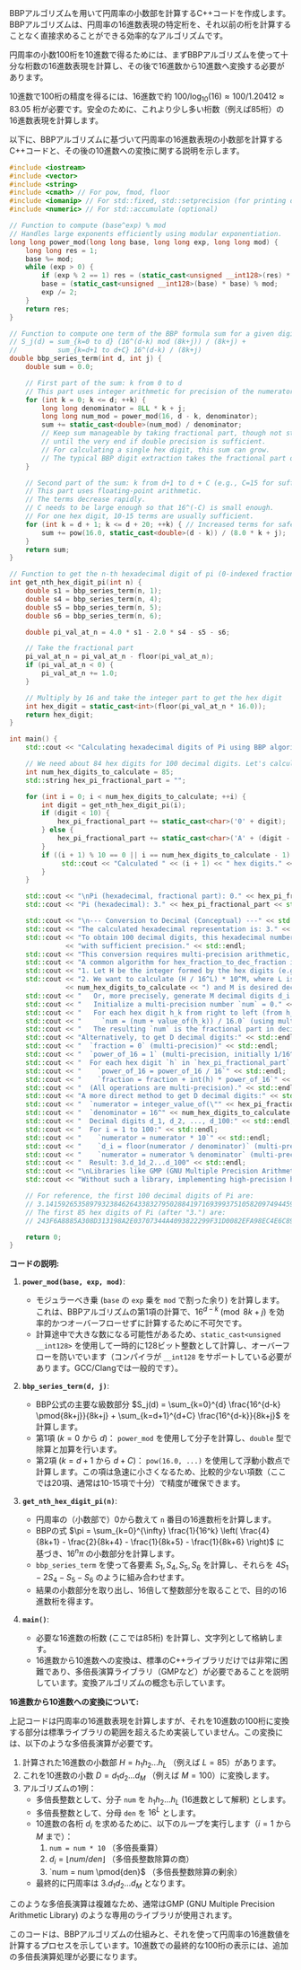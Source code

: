 BBPアルゴリズムを用いて円周率の小数部を計算するC++コードを作成します。BBPアルゴリズムは、円周率の16進数表現の特定桁を、それ以前の桁を計算することなく直接求めることができる効率的なアルゴリズムです。

円周率の小数100桁を10進数で得るためには、まずBBPアルゴリズムを使って十分な桁数の16進数表現を計算し、その後で16進数から10進数へ変換する必要があります。

10進数で100桁の精度を得るには、16進数で約 $100 / \log_{10}(16) \approx 100 / 1.20412 \approx 83.05$ 桁が必要です。安全のために、これより少し多い桁数（例えば85桁）の16進数表現を計算します。

以下に、BBPアルゴリズムに基づいて円周率の16進数表現の小数部を計算するC++コードと、その後の10進数への変換に関する説明を示します。

```cpp
#include <iostream>
#include <vector>
#include <string>
#include <cmath> // For pow, fmod, floor
#include <iomanip> // For std::fixed, std::setprecision (for printing double, not for calculation)
#include <numeric> // For std::accumulate (optional)

// Function to compute (base^exp) % mod
// Handles large exponents efficiently using modular exponentiation.
long long power_mod(long long base, long long exp, long long mod) {
    long long res = 1;
    base %= mod;
    while (exp > 0) {
        if (exp % 2 == 1) res = (static_cast<unsigned __int128>(res) * base) % mod;
        base = (static_cast<unsigned __int128>(base) * base) % mod;
        exp /= 2;
    }
    return res;
}

// Function to compute one term of the BBP formula sum for a given digit 'd' and 'j'
// S_j(d) = sum_{k=0 to d} (16^(d-k) mod (8k+j)) / (8k+j) +
//          sum_{k=d+1 to d+C} 16^(d-k) / (8k+j)
double bbp_series_term(int d, int j) {
    double sum = 0.0;

    // First part of the sum: k from 0 to d
    // This part uses integer arithmetic for precision of the numerator
    for (int k = 0; k <= d; ++k) {
        long long denominator = 8LL * k + j;
        long long num_mod = power_mod(16, d - k, denominator);
        sum += static_cast<double>(num_mod) / denominator;
        // Keep sum manageable by taking fractional part, though not strictly necessary
        // until the very end if double precision is sufficient.
        // For calculating a single hex digit, this sum can grow.
        // The typical BBP digit extraction takes the fractional part of the *final* sum.
    }

    // Second part of the sum: k from d+1 to d + C (e.g., C=15 for sufficient precision)
    // This part uses floating-point arithmetic.
    // The terms decrease rapidly.
    // C needs to be large enough so that 16^(-C) is small enough.
    // For one hex digit, 10-15 terms are usually sufficient.
    for (int k = d + 1; k <= d + 20; ++k) { // Increased terms for safety
        sum += pow(16.0, static_cast<double>(d - k)) / (8.0 * k + j);
    }
    return sum;
}

// Function to get the n-th hexadecimal digit of pi (0-indexed fractional part)
int get_nth_hex_digit_pi(int n) {
    double s1 = bbp_series_term(n, 1);
    double s4 = bbp_series_term(n, 4);
    double s5 = bbp_series_term(n, 5);
    double s6 = bbp_series_term(n, 6);

    double pi_val_at_n = 4.0 * s1 - 2.0 * s4 - s5 - s6;

    // Take the fractional part
    pi_val_at_n = pi_val_at_n - floor(pi_val_at_n);
    if (pi_val_at_n < 0) {
        pi_val_at_n += 1.0;
    }

    // Multiply by 16 and take the integer part to get the hex digit
    int hex_digit = static_cast<int>(floor(pi_val_at_n * 16.0));
    return hex_digit;
}

int main() {
    std::cout << "Calculating hexadecimal digits of Pi using BBP algorithm..." << std::endl;

    // We need about 84 hex digits for 100 decimal digits. Let's calculate 85.
    int num_hex_digits_to_calculate = 85;
    std::string hex_pi_fractional_part = "";

    for (int i = 0; i < num_hex_digits_to_calculate; ++i) {
        int digit = get_nth_hex_digit_pi(i);
        if (digit < 10) {
            hex_pi_fractional_part += static_cast<char>('0' + digit);
        } else {
            hex_pi_fractional_part += static_cast<char>('A' + (digit - 10));
        }
        if ((i + 1) % 10 == 0 || i == num_hex_digits_to_calculate - 1) {
             std::cout << "Calculated " << (i + 1) << " hex digits." << std::endl;
        }
    }

    std::cout << "\nPi (hexadecimal, fractional part): 0." << hex_pi_fractional_part << std::endl;
    std::cout << "Pi (hexadecimal): 3." << hex_pi_fractional_part << std::endl;

    std::cout << "\n--- Conversion to Decimal (Conceptual) ---" << std::endl;
    std::cout << "The calculated hexadecimal representation is: 3." << hex_pi_fractional_part << std::endl;
    std::cout << "To obtain 100 decimal digits, this hexadecimal number must be converted to decimal "
              << "with sufficient precision." << std::endl;
    std::cout << "This conversion requires multi-precision arithmetic, which is not part of the standard C++ library." << std::endl;
    std::cout << "A common algorithm for hex_fraction_to_dec_fraction is:" << std::endl;
    std::cout << "1. Let H be the integer formed by the hex digits (e.g., '" << hex_pi_fractional_part << "')." << std::endl;
    std::cout << "2. We want to calculate (H / 16^L) * 10^M, where L is num_hex_digits_to_calculate ("
              << num_hex_digits_to_calculate << ") and M is desired decimal_digits (100)." << std::endl;
    std::cout << "   Or, more precisely, generate M decimal digits d_i from 0.h_1h_2...h_L:" << std::endl;
    std::cout << "   Initialize a multi-precision number `num` = 0." << std::endl;
    std::cout << "   For each hex digit h_k from right to left (from h_L to h_1):" << std::endl;
    std::cout << "     `num = (num + value_of(h_k)) / 16.0` (using multi-precision division)." << std::endl;
    std::cout << "   The resulting `num` is the fractional part in decimal. Then print its first M digits." << std::endl;
    std::cout << "Alternatively, to get D decimal digits:" << std::endl;
    std::cout << "  `fraction = 0` (multi-precision)" << std::endl;
    std::cout << "  `power_of_16 = 1` (multi-precision, initially 1/16^0)" << std::endl;
    std::cout << "  For each hex digit `h` in `hex_pi_fractional_part`:" << std::endl;
    std::cout << "    `power_of_16 = power_of_16 / 16`" << std::endl;
    std::cout << "    `fraction = fraction + int(h) * power_of_16`" << std::endl;
    std::cout << "  (All operations are multi-precision)." << std::endl;
    std::cout << "A more direct method to get D decimal digits:" << std::endl;
    std::cout << "  `numerator = integer_value_of(\"" << hex_pi_fractional_part << "\", base=16)` (multi-precision)" << std::endl;
    std::cout << "  `denominator = 16^" << num_hex_digits_to_calculate << "` (multi-precision)" << std::endl;
    std::cout << "  Decimal digits d_1, d_2, ..., d_100:" << std::endl;
    std::cout << "  For i = 1 to 100:" << std::endl;
    std::cout << "    `numerator = numerator * 10`" << std::endl;
    std::cout << "    `d_i = floor(numerator / denominator)` (multi-precision integer division)" << std::endl;
    std::cout << "    `numerator = numerator % denominator` (multi-precision remainder)" << std::endl;
    std::cout << "  Result: 3.d_1d_2...d_100" << std::endl;
    std::cout << "\nLibraries like GMP (GNU Multiple Precision Arithmetic Library) are typically used for this task." << std::endl;
    std::cout << "Without such a library, implementing high-precision hex-to-decimal conversion is a complex task in itself." << std::endl;

    // For reference, the first 100 decimal digits of Pi are:
    // 3.1415926535897932384626433832795028841971693993751058209749445923078164062862089986280348253421170679
    // The first 85 hex digits of Pi (after "3.") are:
    // 243F6A8885A308D313198A2E03707344A4093822299F31D0082EFA98EC4E6C89452821E638D01377BE5466CF34E90C6C

    return 0;
}
```

**コードの説明:**

1.  **`power_mod(base, exp, mod)`**:
    * モジュラーべき乗 (`base` の `exp` 乗を `mod` で割った余り) を計算します。これは、BBPアルゴリズムの第1項の計算で、$16^{d-k} \pmod{8k+j}$ を効率的かつオーバーフローせずに計算するために不可欠です。
    * 計算途中で大きな数になる可能性があるため、`static_cast<unsigned __int128>` を使用して一時的に128ビット整数として計算し、オーバーフローを防いでいます（コンパイラが `__int128` をサポートしている必要があります。GCC/Clangでは一般的です）。

2.  **`bbp_series_term(d, j)`**:
    * BBP公式の主要な級数部分 $S_j(d) = \sum_{k=0}^{d} \frac{16^{d-k} \pmod{8k+j}}{8k+j} + \sum_{k=d+1}^{d+C} \frac{16^{d-k}}{8k+j}$ を計算します。
    * 第1項 ($k=0$ から $d$)： `power_mod` を使用して分子を計算し、`double` 型で除算と加算を行います。
    * 第2項 ($k=d+1$ から $d+C$)： `pow(16.0, ...)` を使用して浮動小数点で計算します。この項は急速に小さくなるため、比較的少ない項数（ここでは20項、通常は10-15項で十分）で精度が確保できます。

3.  **`get_nth_hex_digit_pi(n)`**:
    * 円周率の（小数部で）0から数えて `n` 番目の16進数桁を計算します。
    * BBPの式 $\pi = \sum_{k=0}^{\infty} \frac{1}{16^k} \left( \frac{4}{8k+1} - \frac{2}{8k+4} - \frac{1}{8k+5} - \frac{1}{8k+6} \right)$ に基づき、$16^n \pi$ の小数部分を計算します。
    * `bbp_series_term` を使って各要素 $S_1, S_4, S_5, S_6$ を計算し、それらを $4S_1 - 2S_4 - S_5 - S_6$ のように組み合わせます。
    * 結果の小数部分を取り出し、16倍して整数部分を取ることで、目的の16進数桁を得ます。

4.  **`main()`**:
    * 必要な16進数の桁数 (ここでは85桁) を計算し、文字列として格納します。
    * 16進数から10進数への変換は、標準のC++ライブラリだけでは非常に困難であり、多倍長演算ライブラリ（GMPなど）が必要であることを説明しています。変換アルゴリズムの概念も示しています。

**16進数から10進数への変換について:**

上記コードは円周率の16進数表現を計算しますが、それを10進数の100桁に変換する部分は標準ライブラリの範囲を超えるため実装していません。この変換には、以下のような多倍長演算が必要です。

1.  計算された16進数の小数部 $H = h_1h_2...h_L$ （例えば $L=85$）があります。
2.  これを10進数の小数 $D = d_1d_2...d_M$ （例えば $M=100$）に変換します。
3.  アルゴリズムの1例：
    * 多倍長整数として、分子 `num` を $h_1h_2...h_L$ (16進数として解釈) とします。
    * 多倍長整数として、分母 `den` を $16^L$ とします。
    * 10進数の各桁 $d_i$ を求めるために、以下のループを実行します（$i=1$ から $M$ まで）：
        1.  `num = num * 10` （多倍長乗算）
        2.  $d_i = \lfloor num / den \rfloor$ （多倍長整数除算の商）
        3.  `num = num \pmod{den}$ （多倍長整数除算の剰余）
    * 最終的に円周率は $3.d_1d_2...d_M$ となります。

このような多倍長演算は複雑なため、通常はGMP (GNU Multiple Precision Arithmetic Library) のような専用のライブラリが使用されます。

このコードは、BBPアルゴリズムの仕組みと、それを使って円周率の16進数値を計算するプロセスを示しています。10進数での最終的な100桁の表示には、追加の多倍長演算処理が必要になります。
